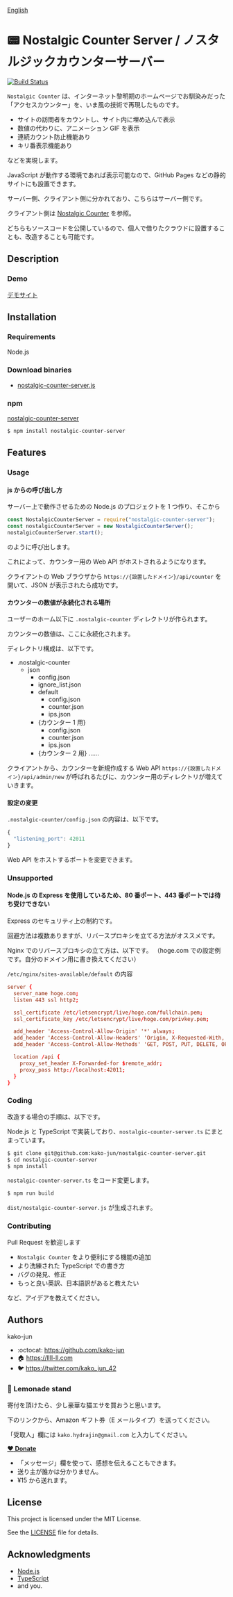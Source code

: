 [English](https://github.com/kako-jun/nostalgic-counter-server)

# :pager: Nostalgic Counter Server / ノスタルジックカウンターサーバー

[![Build Status](https://travis-ci.org/kako-jun/nostalgic-counter-server.svg?branch=master)](https://travis-ci.org/kako-jun/nostalgic-counter-server)

`Nostalgic Counter` は、インターネット黎明期のホームページでお馴染みだった「アクセスカウンター」を、いま風の技術で再現したものです。

- サイトの訪問者をカウントし、サイト内に埋め込んで表示
- 数値の代わりに、アニメーション GIF を表示
- 連続カウント防止機能あり
- キリ番表示機能あり

などを実現します。

JavaScript が動作する環境であれば表示可能なので、GitHub Pages などの静的サイトにも設置できます。

サーバー側、クライアント側に分かれており、こちらはサーバー側です。

クライアント側は [Nostalgic Counter](https://github.com/kako-jun/nostalgic-counter/blob/master/README_ja.md) を参照。

どちらもソースコードを公開しているので、個人で借りたクラウドに設置することも、改造することも可能です。

## Description

### Demo

[デモサイト](https://nostalgic-counter.llll-ll.com/demo)

## Installation

### Requirements

Node.js

### Download binaries

- [nostalgic-counter-server.js](https://raw.githubusercontent.com/kako-jun/nostalgic-counter-server/master/dist/nostalgic-counter-server.js)

### npm

[nostalgic-counter-server](https://www.npmjs.com/package/nostalgic-counter-server)

```sh
$ npm install nostalgic-counter-server
```

## Features

### Usage

#### js からの呼び出し方

サーバー上で動作させるための Node.js のプロジェクトを 1 つ作り、そこから

```js
const NostalgicCounterServer = require("nostalgic-counter-server");
const nostalgicCounterServer = new NostalgicCounterServer();
nostalgicCounterServer.start();
```

のように呼び出します。

これによって、カウンター用の Web API がホストされるようになります。

クライアントの Web ブラウザから
`https://{設置したドメイン}/api/counter`
を開いて、JSON が表示されたら成功です。

#### カウンターの数値が永続化される場所

ユーザーのホーム以下に `.nostalgic-counter` ディレクトリが作られます。

カウンターの数値は、ここに永続化されます。

ディレクトリ構成は、以下です。

- .nostalgic-counter
  - json
    - config.json
    - ignore_list.json
    - default
      - config.json
      - counter.json
      - ips.json
    - {カウンター 1 用}
      - config.json
      - counter.json
      - ips.json
    - {カウンター 2 用} ……

クライアントから、カウンターを新規作成する Web API
`https://{設置したドメイン}/api/admin/new`
が呼ばれるたびに、カウンター用のディレクトリが増えていきます。

#### 設定の変更

`.nostalgic-counter/config.json` の内容は、以下です。

```js
{
  "listening_port": 42011
}
```

Web API をホストするポートを変更できます。

### Unsupported

#### Node.js の Express を使用しているため、80 番ポート、443 番ポートでは待ち受けできない

Express のセキュリティ上の制約です。

回避方法は複数ありますが、リバースプロキシを立てる方法がオススメです。

Nginx でのリバースプロキシの立て方は、以下です。
（hoge.com での設定例です。自分のドメイン用に書き換えてください）

`/etc/nginx/sites-available/default` の内容

```conf
server {
  server_name hoge.com;
  listen 443 ssl http2;

  ssl_certificate /etc/letsencrypt/live/hoge.com/fullchain.pem;
  ssl_certificate_key /etc/letsencrypt/live/hoge.com/privkey.pem;

  add_header 'Access-Control-Allow-Origin' '*' always;
  add_header 'Access-Control-Allow-Headers' 'Origin, X-Requested-With, Content-Type, Accept';
  add_header 'Access-Control-Allow-Methods' 'GET, POST, PUT, DELETE, OPTIONS';

  location /api {
    proxy_set_header X-Forwarded-for $remote_addr;
    proxy_pass http://localhost:42011;
  }
}
```

### Coding

改造する場合の手順は、以下です。

Node.js と TypeScript で実装しており、`nostalgic-counter-server.ts` にまとまっています。

```sh
$ git clone git@github.com:kako-jun/nostalgic-counter-server.git
$ cd nostalgic-counter-server
$ npm install
```

`nostalgic-counter-server.ts` をコード変更します。

```sh
$ npm run build
```

`dist/nostalgic-counter-server.js` が生成されます。

### Contributing

Pull Request を歓迎します

- `Nostalgic Counter` をより便利にする機能の追加
- より洗練された TypeScript での書き方
- バグの発見、修正
- もっと良い英訳、日本語訳があると教えたい

など、アイデアを教えてください。

## Authors

kako-jun

- :octocat: https://github.com/kako-jun
- :house: https://llll-ll.com
- :bird: https://twitter.com/kako_jun_42

### :lemon: Lemonade stand

寄付を頂けたら、少し豪華な猫エサを買おうと思います。

下のリンクから、Amazon ギフト券（E メールタイプ）を送ってください。

「受取人」欄には `kako.hydrajin@gmail.com` と入力してください。

**[:hearts: Donate](https://www.amazon.co.jp/gp/product/B004N3APGO/ref=as_li_tl?ie=UTF8&tag=llll-ll-22&camp=247&creative=1211&linkCode=as2&creativeASIN=B004N3APGO&linkId=4aab440d9dbd9b06bbe014aaafb88d6f)**

- 「メッセージ」欄を使って、感想を伝えることもできます。
- 送り主が誰かは分かりません。
- ¥15 から送れます。

## License

This project is licensed under the MIT License.

See the [LICENSE](https://github.com/kako-jun/nostalgic-counter-server/blob/master/LICENSE) file for details.

## Acknowledgments

- [Node.js](https://nodejs.org/)
- [TypeScript](https://www.typescriptlang.org/)
- and you.
